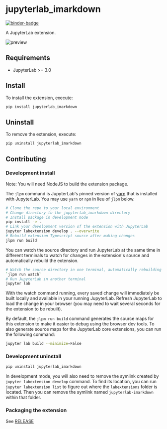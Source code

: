 # jupyterlab_imarkdown

[![binder-badge][]][binder]

[binder-badge]: https://mybinder.org/badge_logo.svg
[binder]: https://mybinder.org/v2/gh/agoose77/jupyterlab-imarkdown.git/master?urlpath=lab

A JupyterLab extension.

![preview](https://user-images.githubusercontent.com/1248413/133160417-95dfd03f-c0d5-43a3-8e1c-f3ae75949a8b.gif)

## Requirements

- JupyterLab >= 3.0

## Install

To install the extension, execute:

```bash
pip install jupyterlab_imarkdown
```

## Uninstall

To remove the extension, execute:

```bash
pip uninstall jupyterlab_imarkdown
```

## Contributing

### Development install

Note: You will need NodeJS to build the extension package.

The `jlpm` command is JupyterLab's pinned version of
[yarn](https://yarnpkg.com/) that is installed with JupyterLab. You may use
`yarn` or `npm` in lieu of `jlpm` below.

```bash
# Clone the repo to your local environment
# Change directory to the jupyterlab_imarkdown directory
# Install package in development mode
pip install -e .
# Link your development version of the extension with JupyterLab
jupyter labextension develop . --overwrite
# Rebuild extension Typescript source after making changes
jlpm run build
```

You can watch the source directory and run JupyterLab at the same time in different terminals to watch for changes in the extension's source and automatically rebuild the extension.

```bash
# Watch the source directory in one terminal, automatically rebuilding when needed
`jlpm run watch`
# Run JupyterLab in another terminal
jupyter lab
```

With the watch command running, every saved change will immediately be built locally and available in your running JupyterLab. Refresh JupyterLab to load the change in your browser (you may need to wait several seconds for the extension to be rebuilt).

By default, the `jlpm run build` command generates the source maps for this extension to make it easier to debug using the browser dev tools. To also generate source maps for the JupyterLab core extensions, you can run the following command:

```bash
jupyter lab build --minimize=False
```

### Development uninstall

```bash
pip uninstall jupyterlab_imarkdown
```

In development mode, you will also need to remove the symlink created by `jupyter labextension develop`
command. To find its location, you can run `jupyter labextension list` to figure out where the `labextensions`
folder is located. Then you can remove the symlink named `jupyterlab-imarkdown` within that folder.

### Packaging the extension

See [RELEASE](RELEASE.md)
